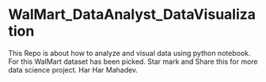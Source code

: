 # WalMart_DataAnalyst_DataVisualization
This Repo is about how to analyze and visual data using python notebook.
For this WalMart dataset has been picked.
Star mark and Share this for more data science project.
Har Har Mahadev.
